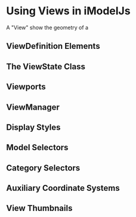 # Using Views in iModelJs

A "View" show the geometry of a

## ViewDefinition Elements

## The ViewState Class

## Viewports

## ViewManager

## Display Styles

## Model Selectors

## Category Selectors

## Auxiliary Coordinate Systems

## View Thumbnails
